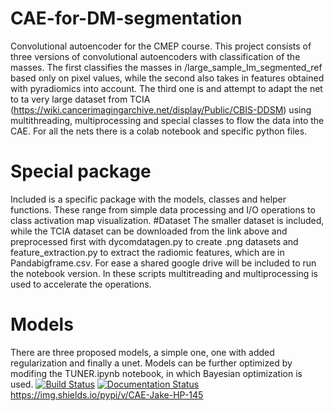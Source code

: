 # CAE-for-DM-segmentation
Convolutional autoencoder for the CMEP course. This project consists of three versions of convolutional autoencoders with classification of the masses. The first classifies the masses in /large_sample_Im_segmented_ref based only on pixel values, while the second also takes in features obtained with pyradiomics into account.
The third one is and attempt to adapt the net to ta very large dataset from TCIA (https://wiki.cancerimagingarchive.net/display/Public/CBIS-DDSM) using multithreading, multiprocessing and special classes to flow the data into the CAE.
For all the nets there is a colab notebook and specific python files.
# Special package
Included is a specific package with the models, classes and helper functions. These range from simple data processing and I/O operations to class activation map visualization.
#Dataset
The smaller dataset is included, while the TCIA dataset can be downloaded from the link above and preprocessed first with dycomdatagen.py to create .png datasets and feature_extraction.py to extract the radiomic features, which are in Pandabigframe.csv. For ease a shared google drive will be included to run the notebook version.
In these scripts multitreading and multiprocessing is used to accelerate the operations.
# Models
There are three proposed models, a simple one, one with added regularization and finally a unet. Models can be further optimized by modifing the TUNER.ipynb notebook, in which Bayesian optimization is used.
[![Build Status](https://www.travis-ci.com/Jake145/CAE-for-DM-segmentation.svg?branch=main)](https://www.travis-ci.com/Jake145/CAE-for-DM-segmentation)
[![Documentation Status](https://readthedocs.org/projects/cae/badge/?version=latest)](https://cae.readthedocs.io/en/latest/?badge=latest)
https://img.shields.io/pypi/v/CAE-Jake-HP-145